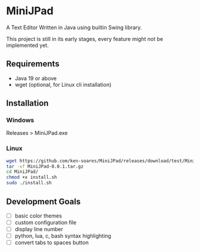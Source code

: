 # MiniJPad
A Text Editor Written in Java using builtin Swing library.

This project is still in its early stages, every feature might not be implemented yet.

## Requirements
* Java 19 or above
* wget (optional, for Linux cli installation)

## Installation

### Windows
Releases > MiniJPad.exe

### Linux
```bash
wget https://github.com/ken-soares/MiniJPad/releases/download/test/MiniJPad-0.0.1.tar.gz
tar -xf MiniJPad-0.0.1.tar.gz
cd MiniJPad/
chmod +x install.sh
sudo ./install.sh
```

## Development Goals

* [ ] basic color themes
* [ ] custom configuration file
* [ ] display line number
* [ ] python, lua, c, bash syntax highlighting
* [ ] convert tabs to spaces button
